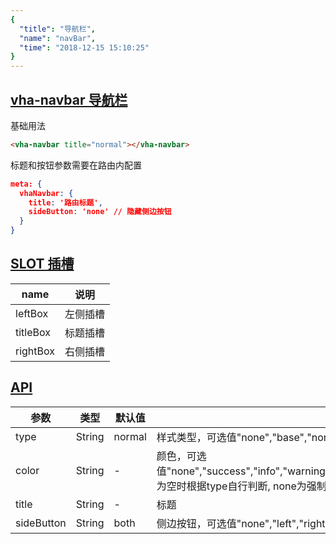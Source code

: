 ```yaml
---
{
  "title": "导航栏",
  "name": "navBar",
  "time": "2018-12-15 15:10:25"
}
---
```


<section id="navBar">

# **[vha-navbar 导航栏](#navBar)**

基础用法

```html
<vha-navbar title="normal"></vha-navbar>
```

标题和按钮参数需要在路由内配置

```json
meta: {
  vhaNavbar: {
    title: '路由标题',
    sideButton: 'none' // 隐藏侧边按钮
  }
}
```

</section>
<!-- ------------------------------------------- -->
<section id="SLOT">

# **[SLOT 插槽](#SLOT)**

name|说明
-|-
leftBox|左侧插槽
titleBox|标题插槽
rightBox|右侧插槽

</section>
<!-- ------------------------------------------- -->
<section id="API">

# **[API](#API)**

参数|类型|默认值|说明
-|-|-|-
type|String|normal|样式类型，可选值"none","base","normal"。
color|String|-|颜色，可选值"none","success","info","warning","error","dark","calm","stable","light"。为空时根据type自行判断, none为强制清除颜色
title|String|-|标题
sideButton|String|both|侧边按钮，可选值"none","left","right","both"

</section>